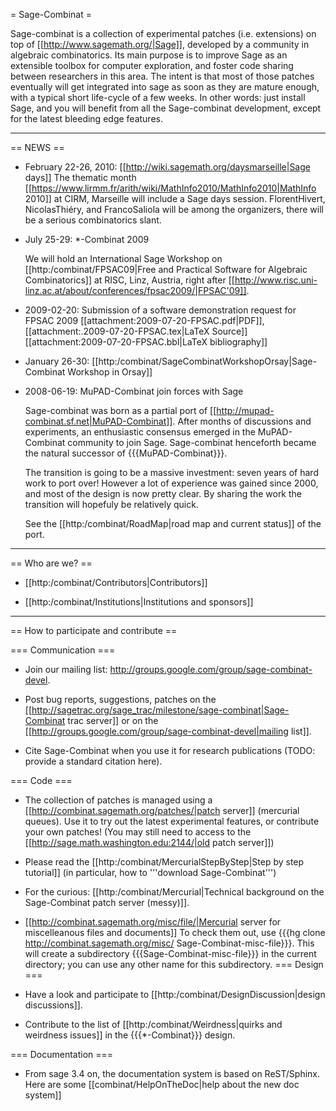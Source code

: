 = Sage-Combinat =

Sage-combinat is a collection of experimental patches (i.e. extensions) on top of [[http://www.sagemath.org/|Sage]], developed by a community in algebraic combinatorics. Its main purpose is to improve Sage as an extensible toolbox for computer exploration, and foster code sharing between researchers in this area. The intent is that most of those patches eventually will get integrated into sage as soon as they are mature enough, with a typical short life-cycle of a few weeks. In other words: just install Sage, and you will benefit from all the Sage-combinat development, except for the latest bleeding edge features.


----
== NEWS ==
 * February 22-26, 2010: [[http://wiki.sagemath.org/daysmarseille|Sage days]] 
   The thematic month [[https://www.lirmm.fr/arith/wiki/MathInfo2010/MathInfo2010|MathInfo 2010]] at CIRM, Marseille will include a Sage days session. FlorentHivert, NicolasThiéry, and FrancoSaliola will be among the organizers, there will be a serious combinatorics slant. 
   
 * July 25-29: *-Combinat 2009

   We will hold an International Sage Workshop on [[http:/combinat/FPSAC09|Free and Practical Software for Algebraic Combinatorics]] at RISC, Linz, Austria, right after [[http://www.risc.uni-linz.ac.at/about/conferences/fpsac2009/|FPSAC'09]].

 * 2009-02-20: Submission of a software demonstration request for FPSAC 2009 [[attachment:2009-07-20-FPSAC.pdf|PDF]], [[attachment:.2009-07-20-FPSAC.tex|LaTeX Source]] [[attachment:2009-07-20-FPSAC.bbl|LaTeX bibliography]]


 * January 26-30: [[http:/combinat/SageCombinatWorkshopOrsay|Sage-Combinat Workshop in Orsay]]

 * 2008-06-19: MuPAD-Combinat join forces with Sage

    Sage-combinat was born as a partial port of [[http://mupad-combinat.sf.net|MuPAD-Combinat]]. After months of discussions and experiments, an enthusiastic consensus emerged in the MuPAD-Combinat community to join Sage. Sage-combinat henceforth became the natural successor of {{{MuPAD-Combinat}}}.

   The transition is going to be a massive investment: seven years of hard work to port over! However a lot of experience was gained since 2000, and most of the design is now pretty clear. By sharing the work the transition will hopefuly be relatively quick.

   See the [[http:/combinat/RoadMap|road map and current status]] of the port.

----

== Who are we? ==

 * [[http:/combinat/Contributors|Contributors]]

 * [[http:/combinat/Institutions|Institutions and sponsors]]

----

== How to participate and contribute ==


=== Communication ===
 * Join our mailing list: http://groups.google.com/group/sage-combinat-devel.

 * Post bug reports, suggestions, patches on the [[http://sagetrac.org/sage_trac/milestone/sage-combinat|Sage-Combinat trac server]] or on the [[http://groups.google.com/group/sage-combinat-devel|mailing list]].

 * Cite Sage-Combinat when you use it for research publications (TODO: provide a standard citation here).

=== Code ===

 * The collection of patches is managed using a [[http://combinat.sagemath.org/patches/|patch server]]  (mercurial queues). Use it to try out the latest experimental features, or contribute your own patches! (You may still need to access to the  [[http://sage.math.washington.edu:2144/|old patch server]])

 * Please read the [[http:/combinat/MercurialStepByStep|Step by step tutorial]]  (in particular, how to '''download Sage-Combinat''')

 * For the curious: [[http:/combinat/Mercurial|Technical background on the Sage-Combinat patch server (messy)]].

 * [[http://combinat.sagemath.org/misc/file/|Mercurial server for miscelleanous files and documents]]
   To check them out, use {{{hg clone http://combinat.sagemath.org/misc/ Sage-Combinat-misc-file}}}. This will create a subdirectory {{{Sage-Combinat-misc-file}}} in the current directory; you can use any other name for this subdirectory.
=== Design ===

 * Have a look and participate to [[http:/combinat/DesignDiscussion|design discussions]].

 * Contribute to the list of [[http:/combinat/Weirdness|quirks and weirdness issues]] in the {{{*-Combinat}}} design.

=== Documentation ===

 * From sage 3.4 on, the documentation system is based on ReST/Sphinx. Here are some [[combinat/HelpOnTheDoc|help about the new doc system]]
